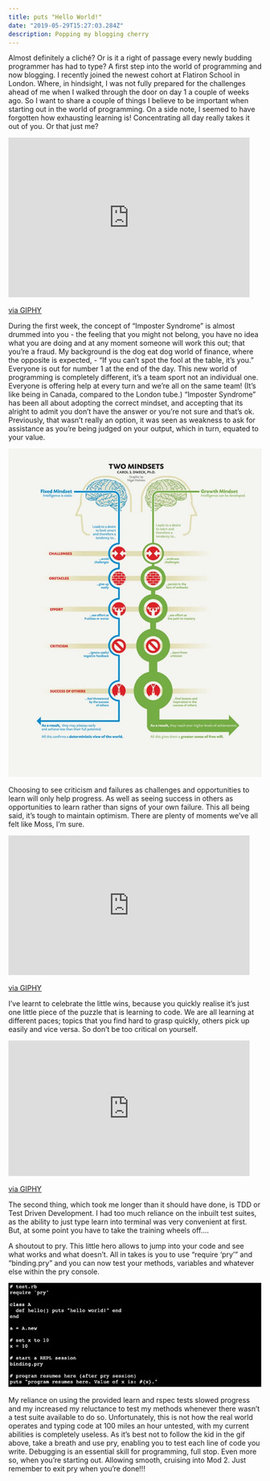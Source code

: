 ```yaml
---
title: puts "Hello World!"
date: "2019-05-29T15:27:03.284Z"
description: Popping my blogging cherry
---
```


Almost definitely a cliché? Or is it a right of passage every newly budding programmer has had to type? A first step into the world of programming and now blogging.
I recently joined the newest cohort at Flatiron School in London. Where, in hindsight, I was not fully prepared for the challenges ahead of me when I walked through the door on day 1 a couple of weeks ago. So I want to share a couple of things I believe to be important when starting out in the world of programming.
On a side note, I seemed to have forgotten how exhausting learning is! Concentrating all day really takes it out of you. Or that just me?

<iframe src="https://giphy.com/embed/LTYT5GTIiAMBa" width="480" height="317" frameBorder="0" class="giphy-embed" allowFullScreen></iframe><p><a href="https://giphy.com/gifs/bored-sleepy-boring-LTYT5GTIiAMBa">via GIPHY</a></p>

During the first week, the concept of “Imposter Syndrome” is almost drummed into you - the feeling that you might not belong, you have no idea what you are doing and at any moment someone will work this out; that you’re a fraud.
My background is the dog eat dog world of finance, where the opposite is expected, - “If you can’t spot the fool at the table, it’s you.” Everyone is out for number 1 at the end of the day. This new world of programming is completely different, it’s a team sport not an individual one. Everyone is offering help at every turn and we’re all on the same team! (It’s like being in Canada, compared to the London tube.)
“Imposter Syndrome” has been all about adopting the correct mindset, and accepting that its alright to admit you don’t have the answer or you’re not sure and that’s ok. Previously, that wasn’t really an option, it was seen as weakness to ask for assistance as you’re being judged on your output, which in turn, equated to your value.

![Two Mindsets (http://examinedexistence.com/wp-content/uploads/2014/05/two-mindsets-fixed-and-growth-carol-dweck.jpg)](./two-mindsets.jpg)

Choosing to see criticism and failures as challenges and opportunities to learn will only help progress. As well as seeing success in others as opportunities to learn rather than signs of your own failure.
This all being said, it’s tough to maintain optimism. There are plenty of moments we’ve all felt like Moss, I’m sure.

<iframe src="https://giphy.com/embed/lNubxCPAPvSUw" width="480" height="277" frameBorder="0" class="giphy-embed" allowFullScreen></iframe><p><a href="https://giphy.com/gifs/frustration-lNubxCPAPvSUw">via GIPHY</a></p>

I’ve learnt to celebrate the little wins, because you quickly realise it’s just one little piece of the puzzle that is learning to code. We are all learning at different paces; topics that you find hard to grasp quickly, others pick up easily and vice versa. So don’t be too critical on yourself.

<iframe src="https://giphy.com/embed/cAlo9biOeDAkM" width="480" height="269" frameBorder="0" class="giphy-embed" allowFullScreen></iframe><p><a href="https://giphy.com/gifs/somebody-months-shift-cAlo9biOeDAkM">via GIPHY</a></p>

The second thing, which took me longer than it should have done, is TDD or Test Driven Development. I had too much reliance on the inbuilt test suites, as the ability to just type learn into terminal was very convenient at first.
But, at some point you have to take the training wheels off….

A shoutout to pry. This little hero allows to jump into your code and see what works and what doesn’t.
All in takes is you to use “require ‘pry’” and “binding.pry” and you can now test your methods, variables and whatever else within the pry console.

![Pry Example](./pry.png)

My reliance on using the provided learn and rspec tests slowed progress and my increased my reluctance to test my methods whenever there wasn’t a test suite available to do so. Unfortunately, this is not how the real world operates and typing code at 100 miles an hour untested, with my current abilities is completely useless.
As it’s best not to follow the kid in the gif above, take a breath and use pry, enabling you to test each line of code you write. Debugging is an essential skill for programming, full stop. Even more so, when you’re starting out. Allowing smooth, cruising into Mod 2. Just remember to exit pry when you’re done!!!